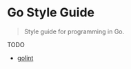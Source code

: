 # Go Style Guide

> Style guide for programming in Go.


TODO

* [golint](https://github.com/golang/lint)
